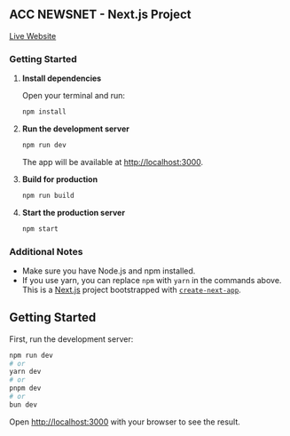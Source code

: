 

## ACC NEWSNET - Next.js Project

[Live Website](https://newsnet-nine.vercel.app/)

### Getting Started

1. **Install dependencies**

   Open your terminal and run:
   ```cmd
   npm install
   ```

2. **Run the development server**

   ```cmd
   npm run dev
   ```

   The app will be available at [http://localhost:3000](http://localhost:3000).

3. **Build for production**

   ```cmd
   npm run build
   ```

4. **Start the production server**

   ```cmd
   npm start
   ```

### Additional Notes

- Make sure you have Node.js and npm installed.
- If you use yarn, you can replace `npm` with `yarn` in the commands above.
This is a [Next.js](https://nextjs.org) project bootstrapped with [`create-next-app`](https://nextjs.org/docs/app/api-reference/cli/create-next-app).

## Getting Started

First, run the development server:

```bash
npm run dev
# or
yarn dev
# or
pnpm dev
# or
bun dev
```

Open [http://localhost:3000](http://localhost:3000) with your browser to see the result.



